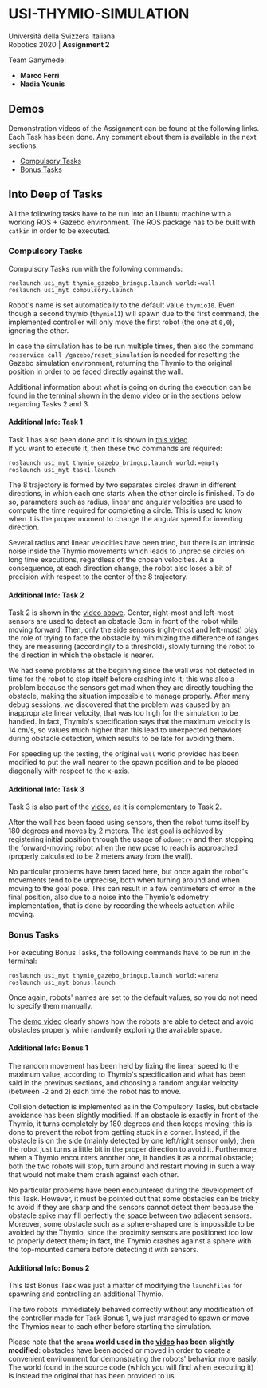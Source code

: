 # USI-THYMIO-SIMULATION

Università della Svizzera Italiana  
Robotics 2020 | **Assignment 2**  

Team Ganymede: 
- **Marco Ferri**
- **Nadia Younis**


## Demos

Demonstration videos of the Assignment can be found at the following links. Each Task has been done. Any comment about them is available in the next sections.
- [Compulsory Tasks](https://drive.google.com/open?id=1dUeoM8Tyf3Pm_AVI5jRvs_GjQvNQ4Gmg)
- [Bonus Tasks](https://drive.google.com/open?id=1_h5_a9iirtNDcbzDH26-9EAjxXf5W89B)




## Into Deep of Tasks

All the following tasks have to be run into an Ubuntu machine with a working ROS + Gazebo environment. The ROS package has to be built with `catkin` in order to be executed.



### Compulsory Tasks

Compulsory Tasks run with the following commands:
```
roslaunch usi_myt thymio_gazebo_bringup.launch world:=wall
roslaunch usi_myt compulsory.launch
```

Robot's name is set automatically to the default value `thymio10`. Even though a second thymio (`thymio11`) will spawn due to the first command, the implemented controller will only move the first robot (the one at `0,0`), ignoring the other.

In case the simulation has to be run multiple times, then also the command `rosservice call /gazebo/reset_simulation` is needed for resetting the Gazebo simulation environment, returning the Thymio to the original position in order to be faced directly against the wall. 

Additional information about what is going on during the execution can be found in the terminal shown in the [demo video](https://drive.google.com/open?id=1dUeoM8Tyf3Pm_AVI5jRvs_GjQvNQ4Gmg) or in the sections below regarding Tasks 2 and 3.


#### Additional Info: Task 1

Task 1 has also been done and it is shown in [this video](https://drive.google.com/open?id=1UaJLM7M7bB0tV84vvJOh9_US36a3J_vd).  
If you want to execute it, then these two commands are required:
```
roslaunch usi_myt thymio_gazebo_bringup.launch world:=empty
roslaunch usi_myt task1.launch
```

The 8 trajectory is formed by two separates circles drawn in different directions, in which each one starts when the other circle is finished. To do so, parameters such as radius, linear and angular velocities are used to compute the time required for completing a circle. This is used to know when it is the proper moment to change the angular speed for inverting direction. 

Several radius and linear velocities have been tried, but there is an intrinsic noise inside the Thymio movements which leads to unprecise circles on long time executions, regardless of the chosen velocities. As a consequence, at each direction change, the robot also loses a bit of precision with respect to the center of the 8 trajectory.


#### Additional Info: Task 2

Task 2 is shown in the [video above](https://drive.google.com/open?id=1dUeoM8Tyf3Pm_AVI5jRvs_GjQvNQ4Gmg). Center, right-most and left-most sensors are used to detect an obstacle 8cm in front of the robot while moving forward. Then, only the side sensors (right-most and left-most) play the role of trying to face the obstacle by minimizing the difference of ranges they are measuring (accordingly to a threshold), slowly turning the robot to the direction in which the obstacle is nearer.

We had some problems at the beginning since the wall was not detected in time for the robot to stop itself before crashing into it; this was also a problem because the sensors get mad when they are directly touching the obstacle, making the situation impossible to manage properly. After many debug sessions, we discovered that the problem was caused by an inappropriate linear velocity, that was too high for the simulation to be handled. In fact, Thymio's specification says that the maximum velocity is 14 cm/s, so values much higher than this lead to unexpected behaviors during obstacle detection, which results to be late for avoiding them.

For speeding up the testing, the original `wall` world provided has been modified to put the wall nearer to the spawn position and to be placed diagonally with respect to the x-axis.


#### Additional Info: Task 3

Task 3 is also part of the [video](https://drive.google.com/open?id=1dUeoM8Tyf3Pm_AVI5jRvs_GjQvNQ4Gmg), as it is complementary to Task 2.

After the wall has been faced using sensors, then the robot turns itself by 180 degrees and moves by 2 meters. The last goal is achieved by registering initial position through the usage of `odometry` and then stopping the forward-moving robot when the new pose to reach is approached (properly calculated to be 2 meters away from the wall).

No particular problems have been faced here, but once again the robot's movements tend to be unprecise, both when turning around and when moving to the goal pose. This can result in a few centimeters of error in the final position, also due to a noise into the Thymio's odometry implementation, that is done by recording the wheels actuation while moving.



### Bonus Tasks

For executing Bonus Tasks, the following commands have to be run in the terminal:

```
roslaunch usi_myt thymio_gazebo_bringup.launch world:=arena
roslaunch usi_myt bonus.launch
```

Once again, robots' names are set to the default values, so you do not need to specify them manually.

The [demo video](https://drive.google.com/open?id=1_h5_a9iirtNDcbzDH26-9EAjxXf5W89B) clearly shows how the robots are able to detect and avoid obstacles properly while randomly exploring the available space.


#### Additional Info: Bonus 1

The random movement has been held by fixing the linear speed to the maximum value, according to Thymio's specification and what has been said in the previous sections, and choosing a random angular velocity (between `-2` and `2`) each time the robot has to move.

Collision detection is implemented as in the Compulsory Tasks, but obstacle avoidance has been slightly modified.  If an obstacle is exactly in front of the Thymio, it turns completely by 180 degrees and then keeps moving; this is done to prevent the robot from getting stuck in a corner. Instead, if the obstacle is on the side (mainly detected by one left/right sensor only), then the robot just turns a little bit in the proper direction to avoid it. Furthermore, when a Thymio encounters another one, it handles it as a normal obstacle; both the two robots will stop, turn around and restart moving in such a way that would not make them crash against each other.

No particular problems have been encountered during the development of this Task. However, it must be pointed out that some obstacles can be tricky to avoid if they are sharp and the sensors cannot detect them because the obstacle spike may fill perfectly the space between two adjacent sensors. Moreover, some obstacle such as a sphere-shaped one is impossible to be avoided by the Thymio, since the proximity sensors are positioned too low to properly detect them; in fact, the Thymio crashes against a sphere with the top-mounted camera before detecting it with sensors.


#### Additional Info: Bonus 2

This last Bonus Task was just a matter of modifying the `launchfiles` for spawning and controlling an additional Thymio. 

The two robots immediately behaved correctly without any modification of the controller made for Task Bonus 1, we just managed to spawn or move the Thymios near to each other before starting the simulation.

Please note that **the `arena` world used in the [video](https://drive.google.com/open?id=1_h5_a9iirtNDcbzDH26-9EAjxXf5W89B) has been slightly modified**: obstacles have been added or moved in order to create a convenient environment for demonstrating the robots' behavior more easily. The world found in the source code (which you will find when executing it) is instead the original that has been provided to us.